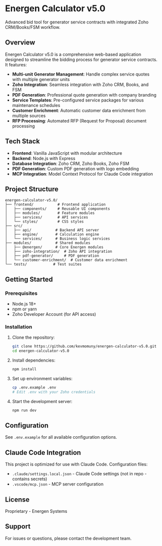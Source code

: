 # Energen Calculator v5.0

Advanced bid tool for generator service contracts with integrated Zoho CRM/Books/FSM workflow.

## Overview

Energen Calculator v5.0 is a comprehensive web-based application designed to streamline the bidding process for generator service contracts. It features:

- **Multi-unit Generator Management**: Handle complex service quotes with multiple generator units
- **Zoho Integration**: Seamless integration with Zoho CRM, Books, and FSM
- **PDF Generation**: Professional quote generation with company branding
- **Service Templates**: Pre-configured service packages for various maintenance schedules
- **Customer Enrichment**: Automatic customer data enrichment from multiple sources
- **RFP Processing**: Automated RFP (Request for Proposal) document processing

## Tech Stack

- **Frontend**: Vanilla JavaScript with modular architecture
- **Backend**: Node.js with Express
- **Database Integration**: Zoho CRM, Zoho Books, Zoho FSM
- **PDF Generation**: Custom PDF generation with logo embedding
- **MCP Integration**: Model Context Protocol for Claude Code integration

## Project Structure

```
energen-calculator-v5.0/
├── frontend/           # Frontend application
│   ├── components/     # Reusable UI components
│   ├── modules/        # Feature modules
│   ├── services/       # API services
│   └── styles/         # CSS styles
├── src/
│   ├── api/           # Backend API server
│   ├── engine/        # Calculation engine
│   └── services/      # Business logic services
├── modules/           # Shared modules
│   ├── @energen/      # Core Energen modules
│   ├── zoho-integration/  # Zoho API integration
│   ├── pdf-generator/     # PDF generation
│   └── customer-enrichment/  # Customer data enrichment
└── tests/            # Test suites

```

## Getting Started

### Prerequisites

- Node.js 18+ 
- npm or yarn
- Zoho Developer Account (for API access)


### Installation

1. Clone the repository:
   ```bash
   git clone https://github.com/kevmomuny/energen-calculator-v5.0.git
   cd energen-calculator-v5.0
   ```

2. Install dependencies:
   ```bash
   npm install
   ```

3. Set up environment variables:
   ```bash
   cp .env.example .env
   # Edit .env with your Zoho credentials
   ```

4. Start the development server:
   ```bash
   npm run dev
   ```

## Configuration

See `.env.example` for all available configuration options.

## Claude Code Integration

This project is optimized for use with Claude Code. Configuration files:
- `.claude/settings.local.json` - Claude Code settings (not in repo - contains secrets)
- `.vscode/mcp.json` - MCP server configuration

## License

Proprietary - Energen Systems

## Support

For issues or questions, please contact the development team.
